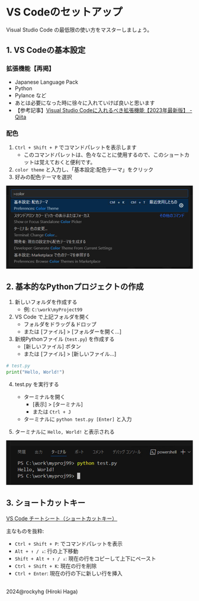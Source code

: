 # VS Codeのセットアップ
Visual Studio Code の最低限の使い方をマスターしましょう。

## 1. VS Codeの基本設定
### 拡張機能【再掲】
   - Japanese Language Pack
   - Python
   - Pylance など
   - あとは必要になった時に徐々に入れていけば良いと思います
   - 【参考記事】[Visual Studio Codeに入れるべき拡張機能【2023年最新版】 - Qiita](https://qiita.us5.list-manage.com/track/click?u=e220ac811523723b60d055c87&id=e6660f5f97&e=afe4815717)

### 配色
1. `Ctrl + Shift + P` でコマンドパレットを表示します
   - このコマンドパレットは、色々なことに使用するので、このショートカットは覚えておくと便利です。
2. `color theme` と入力し、「基本設定:配色テーマ」をクリック
3. 好みの配色テーマを選択

![image](./image/1_color-theme.png)

## 2. 基本的なPythonプロジェクトの作成

1. 新しいフォルダを作成する
   - 例: `C:\work\myProject99`
2. VS Code で上記フォルダを開く
   - フォルダをドラッグ＆ドロップ
   - または [ファイル] > [フォルダーを開く...]
3. 新規Pythonファイル (`test.py`) を作成する
   - [新しいファイル] ボタン
   - または [ファイル] > [新しいファイル...]

```python
# test.py
print("Hello, World!")
```

4. test.py を実行する
   - ターミナルを開く
     - [表示] > [ターミナル]
     - または `Ctrl + J`
   - ターミナルに `python test.py [Enter]` と入力

5. ターミナルに `Hello, World!` と表示される

![image](./image/1_run-result.png)

## 3. ショートカットキー
[VS Code チートシート（ショートカットキー）](https://camo.qiitausercontent.com/8e7b0b88be526969f856b75f97e05b23516f0d72/68747470733a2f2f71696974612d696d6167652d73746f72652e73332e616d617a6f6e6177732e636f6d2f302f38313534382f30353238666333382d376132312d353665622d313331612d3562636663643866363965312e706e67)

主なものを抜粋:
- `Ctrl + Shift + P`: でコマンドパレットを表示
- `Alt + ↑ / ↓`: 行の上下移動
- `Shift + Alt + ↑ / ↓`: 現在の行をコピーして上下にペースト
- `Ctrl + Shift + K`: 現在の行を削除
- `Ctrl + Enter`: 現在の行の下に新しい行を挿入

<br>2024@rockyhg (Hiroki Haga)
